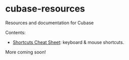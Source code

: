 # cubase-resources
Resources and documentation for Cubase

Contents:
- [Shortcuts Cheat Sheet](/shortcuts): keyboard &amp; mouse shortcuts.

More coming soon!
